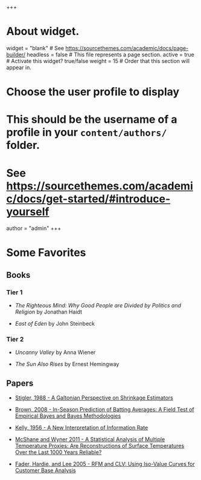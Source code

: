 +++
# About widget.
widget = "blank"  # See https://sourcethemes.com/academic/docs/page-builder/
headless = false  # This file represents a page section.
active = true  # Activate this widget? true/false
weight = 15  # Order that this section will appear in.

# Choose the user profile to display
# This should be the username of a profile in your `content/authors/` folder.
# See https://sourcethemes.com/academic/docs/get-started/#introduce-yourself
author = "admin"
+++

# Some Favorites

## Books

### Tier 1

* _The Righteous Mind: Why Good People are Divided by Politics and Religion_ by Jonathan Haidt

* _East of Eden_ by John Steinbeck

### Tier 2

* _Uncanny Valley_ by Anna Wiener

* _The Sun Also Rises_ by Ernest Hemingway

## Papers

* [Stigler, 1988 - A Galtonian Perspective on Shrinkage Estimators](/pdf/fave_papers/Stigler_galtonian_shrinkage.pdf)

* [Brown, 2008 - In-Season Prediction of Batting Averages: A Field Test of Empirical Bayes and Bayes Methodologies](/pdf/fave_papers/Brown2008.pdf)

* [Kelly, 1956 - A New Interpretation of Information Rate](/pdf/fave_papers/Kelly1956.pdf)

* [McShane and Wyner 2011 - A Statistical Analysis of Multiple Temperature Proxies: Are Reconstructions of Surface Temperatures Over the Last 1000 Years Reliable?](/pdf/fave_papers/WynerMcshane2011.pdf)

* [Fader, Hardie, and Lee 2005 - RFM and CLV: Using Iso-Value Curves for Customer Base Analysis](/pdf/fave_papers/Fader_CLV_2005.pdf)











